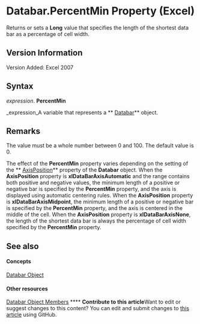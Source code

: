
# Databar.PercentMin Property (Excel)

Returns or sets a  **Long** value that specifies the length of the shortest data bar as a percentage of cell width.


## Version Information

Version Added: Excel 2007 


## Syntax

 _expression_. **PercentMin**

 _expression_A variable that represents a  ** [Databar](2684e913-c278-e6be-ba9d-053b6ad58bae.md)** object.


## Remarks

The value must be a whole number between 0 and 100. The default value is 0.

The effect of the  **PercentMin** property varies depending on the setting of the ** [AxisPosition](0e239fd1-8bdf-2355-10ae-b7766b9befaf.md)** property of the **Databar** object. When the **AxisPosition** property is **xlDataBarAxisAutomatic** and the range contains both positive and negative values, the minimum length of a positive or negative bar is specified by the **PercentMin** property, and the axis is displayed using automatic centering rules. When the **AxisPosition** property is **xlDataBarAxisMidpoint**, the minimum length of a positive or negative bar is specified by the  **PercentMin** property, and the axis is centered in the middle of the cell. When the **AxisPosition** property is **xlDataBarAxisNone**, the length of the shortest data bar is always the percentage of cell width specified by the  **PercentMin** property.


## See also


#### Concepts


 [Databar Object](2684e913-c278-e6be-ba9d-053b6ad58bae.md)
#### Other resources


 [Databar Object Members](137f7e88-bb61-48a3-d2cb-76a8282cd62e.md)
****   **Contribute to this article**Want to edit or suggest changes to this content? You can edit and submit changes to  [this article](https://github.com/jhershey00/VBA_Excel_Test/OpenXMLCon/articles/bd8670f9-ae0b-3a1c-5b14-84cc00638b6e.md) using GitHub.

